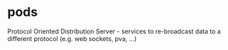pods
====

Protocol Oriented Distribution Server - services to re-broadcast data to a different protocol (e.g. web sockets, pva, ...)
